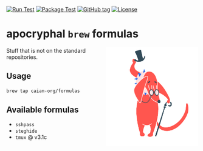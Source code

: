 [![Run Test][gh-run-t-shield]][gh-run-t-url]
[![Package Test][gh-pkg-t-shield]][gh-pkg-t-url]
[![GitHub tag][tag-shield]][tag-url]
[![License][cc-shield]][cc-url]

# apocryphal `brew` formulas

<img src=".docs/doggie.gif" height="260px" align="right"/>

Stuff that is not on the standard repositories.

[gh-run-t-shield]: https://img.shields.io/github/workflow/status/caian-org/homebrew-formulas/run-test?label=run%20test&logo=github&style=for-the-badge
[gh-run-t-url]: https://github.com/caian-org/homebrew-formulas/actions/workflows/run-test.yml

[gh-pkg-t-shield]: https://img.shields.io/github/workflow/status/caian-org/homebrew-formulas/pkg-test?label=package%20test&logo=github&style=for-the-badge
[gh-pkg-t-url]: https://github.com/caian-org/homebrew-formulas/actions/workflows/pkg-test.yml

[tag-shield]: https://img.shields.io/github/tag/caian-org/homebrew-formulas.svg?logo=git&logoColor=FFF&style=for-the-badge
[tag-url]: https://github.com/caian-org/homebrew-formulas/releases

[cc-shield]: https://forthebadge.com/images/badges/cc-0.svg
[cc-url]: http://creativecommons.org/publicdomain/zero/1.0


## Usage

```bash
brew tap caian-org/formulas
```


## Available formulas

- `sshpass`
- `steghide`
- `tmux` @ v3.1c
